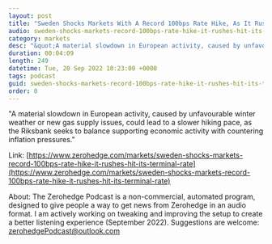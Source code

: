 ```yaml
---
layout: post
title: "Sweden Shocks Markets With A Record 100bps Rate Hike, As It Rushes To Hit Its Terminal Rate"
audio: sweden-shocks-markets-record-100bps-rate-hike-it-rushes-hit-its-terminal-rate-0
category: markets
desc: "&quot;A material slowdown in European activity, caused by unfavourable winter weather or new gas supply issues, could lead to a slower hiking pace, as the Riksbank seeks to balance supporting economic activity with countering inflation pressures.&quot;"
duration: 00:04:09
length: 249
datetime: Tue, 20 Sep 2022 10:23:00 +0000
tags: podcast
guid: sweden-shocks-markets-record-100bps-rate-hike-it-rushes-hit-its-terminal-rate-0
order: 0
---
```

&quot;A material slowdown in European activity, caused by unfavourable winter weather or new gas supply issues, could lead to a slower hiking pace, as the Riksbank seeks to balance supporting economic activity with countering inflation pressures.&quot;

Link: [https://www.zerohedge.com/markets/sweden-shocks-markets-record-100bps-rate-hike-it-rushes-hit-its-terminal-rate](https://www.zerohedge.com/markets/sweden-shocks-markets-record-100bps-rate-hike-it-rushes-hit-its-terminal-rate)

About: The Zerohedge Podcast is a non-commercial, automated program, designed to give people a way to get news from Zerohedge in an audio format.  I am actively working on tweaking and improving the setup to create a better listening experience (September 2022).  Suggestions are welcome: [zerohedgePodcast@outlook.com](mailto:zerohedgePodcast@outlook.com)